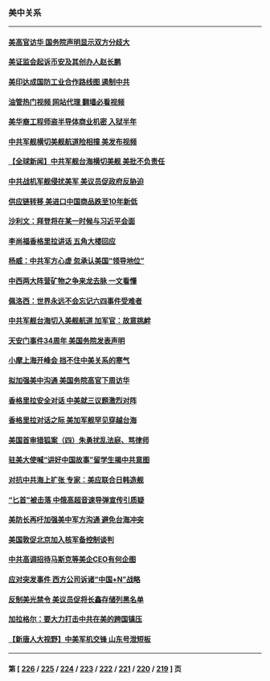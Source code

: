 ### 美中关系
---
#### [美高官访华 国务院声明显示双方分歧大](../../pages/nf1412576/n14010569.md?06060445) 
#### [美证监会起诉币安及其创办人赵长鹏](../../pages/nf1412576/n14010534.md?06060445) 
#### [美印达成国防工业合作路线图 遏制中共](../../pages/nf1412576/n14010470.md?06060445) 
#### [油管热门视频 网站代理 翻墙必看视频](http://138.2.39.72:81/youtube.html?epic-marker?06060445)
#### [美华裔工程师盗半导体商业机密 入狱半年](../../pages/nf1412576/n14010038.md?06060445) 
#### [中共军舰横切美舰航道险相撞 美发布视频](../../pages/nf1412576/n14010355.md?06060445) 
#### [【全球新闻】中共军舰台海横切美舰 美批不负责任](../../pages/nf1412576/n14010223.md?06060445) 
#### [中共战机军舰侵扰美军 美议员促政府反胁迫](../../pages/nf1412576/n14009969.md?06060445) 
#### [供应链转移 美进口中国商品跌至10年新低](../../pages/nf1412576/n14009843.md?06060445) 
#### [沙利文：拜登将在某一时候与习近平会面](../../pages/nf1412576/n14009832.md?06060445) 
#### [李尚福香格里拉讲话 五角大楼回应](../../pages/nf1412576/n14009782.md?06060445) 
#### [杨威：中共军方心虚 忽承认美国“领导地位”](../../pages/nf1412576/n14009807.md?06060445) 
#### [中西两大阵营矿物之争来龙去脉 一文看懂](../../pages/nf1412576/n14009390.md?06060445) 
#### [佩洛西：世界永远不会忘记六四事件受难者](../../pages/nf1412576/n14009579.md?06060445) 
#### [中共军舰台海切入美舰航道 加军官：故意挑衅](../../pages/nf1412576/n14009530.md?06060445) 
#### [天安门事件34周年 美国务院发表声明](../../pages/nf1412576/n14009466.md?06060445) 
#### [小摩上海开峰会 挡不住中美关系的寒气](../../pages/nf1412576/n14009421.md?06060445) 
#### [拟加强美中沟通 美国务院高官下周访华](../../pages/nf1412576/n14009444.md?06060445) 
#### [香格里拉安全对话 中美就三议题激烈对阵](../../pages/nf1412576/n14009412.md?06060445) 
#### [香格里拉对话之际 美加军舰罕见穿越台海](../../pages/nf1412576/n14009379.md?06060445) 
#### [美国首审猎狐案（四）朱勇扰乱法庭、骂律师](../../pages/nf1412576/n14009171.md?06060445) 
#### [驻美大使喊“讲好中国故事”留学生揭中共意图](../../pages/nf1412576/n14009303.md?06060445) 
#### [对抗中共海上扩张 专家：美应联合日韩造舰](../../pages/nf1412576/n14009249.md?06060445) 
#### [“匕首”被击落 中俄高超音速导弹宣传引质疑](../../pages/nf1412576/n14008433.md?06060445) 
#### [美防长再吁加强美中军方沟通 避免台海冲突](../../pages/nf1412576/n14009182.md?06060445) 
#### [美国敦促北京加入核军备控制谈判](../../pages/nf1412576/n14009117.md?06060445) 
#### [中共高调招待马斯克等美企CEO有何企图](../../pages/nf1412576/n14009040.md?06060445) 
#### [应对突发事件 西方公司诉诸“中国+N”战略](../../pages/nf1412576/n14009051.md?06060445) 
#### [反制美光禁令 美议员促将长鑫存储列黑名单](../../pages/nf1412576/n14009028.md?06060445) 
#### [加拉格尔：要大力打击中共在美的跨国镇压](../../pages/nf1412576/n14009013.md?06060445) 
#### [【新唐人大视野】中美军机交锋 山东号泄短板](../../pages/nf1412576/n14008983.md?06060445) 

---
#### 第 [ [226](./226.md?06060445) / [225](./225.md?06060445) / [224](./224.md?06060445) / [223](./223.md?06060445) / [222](./222.md?06060445) / [221](./221.md?06060445) / [220](./220.md?06060445) / [219](./219.md?06060445) ] 页

